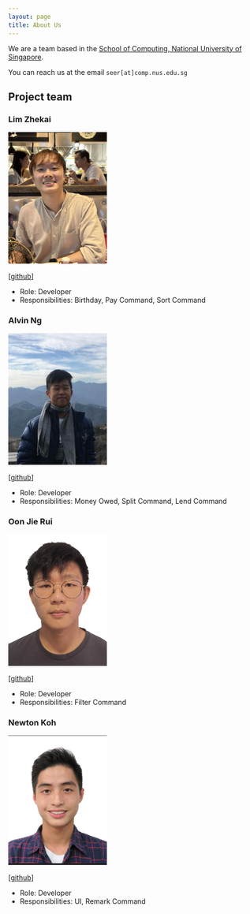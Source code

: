 ```yaml
---
layout: page
title: About Us
---
```


We are a team based in the [School of Computing, National University of Singapore](http://www.comp.nus.edu.sg).

You can reach us at the email `seer[at]comp.nus.edu.sg`

## Project team

### Lim Zhekai

<img src="images/zhekaiii.png" width="200px">

[[github](https://github.com/zhekaiii)]

* Role: Developer
* Responsibilities: Birthday, Pay Command, Sort Command

### Alvin Ng

<img src="images/alvinnzz.png" width="200px">

[[github](http://github.com/alvinnzz)]

* Role: Developer
* Responsibilities: Money Owed, Split Command, Lend Command

### Oon Jie Rui

<img src="images/jerryo3.png" width="200px">

[[github](https://github.com/jerryo3)]

* Role: Developer
* Responsibilities: Filter Command

### Newton Koh

<img src="images/newtonkoh.png" width="200px">

[[github](http://github.com/newtonkoh)]

* Role: Developer
* Responsibilities: UI, Remark Command
